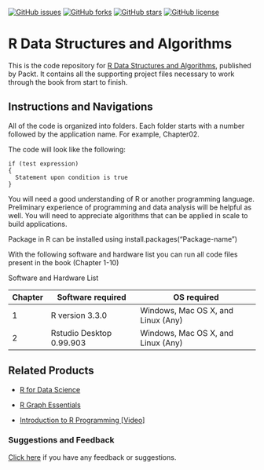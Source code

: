 [![GitHub issues](https://img.shields.io/github/issues/PacktPublishing/R-Data-Structures-and-Algorithms.svg)](https://github.com/PacktPublishing/R-Data-Structures-and-Algorithms/issues)   [![GitHub forks](https://img.shields.io/github/forks/PacktPublishing/R-Data-Structures-and-Algorithms.svg)](https://github.com/PacktPublishing/R-Data-Structures-and-Algorithms/network)   [![GitHub stars](https://img.shields.io/github/stars/PacktPublishing/R-Data-Structures-and-Algorithms.svg)](https://github.com/PacktPublishing/R-Data-Structures-and-Algorithms/stargazers)   [![GitHub license](https://img.shields.io/badge/license-MIT-blue.svg)](https://raw.githubusercontent.com/PacktPublishing/R-Data-Structures-and-Algorithms/master/License)

# R Data Structures and Algorithms
This is the code repository for [R Data Structures and Algorithms](https://www.packtpub.com/application-development/r-data-structures-and-algorithms?utm_source=Github&utm_medium=Repository&utm_campaign=9781786465153), published by Packt. It contains all the supporting project files necessary to work through the book from start to finish.
## Instructions and Navigations
All of the code is organized into folders. Each folder starts with a number followed by the application name. For example, Chapter02.

The code will look like the following:
```
if (test expression)
{
  Statement upon condition is true
}
```
You will need a good understanding of R or another programming language. Preliminary experience of programming and data analysis will be helpful as well. You will need to appreciate algorithms that can be applied in scale to build applications.

Package in R can be installed using install.packages(“Package-name”)

With the following software and hardware list you can run all code files present in the book (Chapter 1-10)

Software and Hardware List

| Chapter  | Software required                   | OS required                        |
| -------- | ------------------------------------| -----------------------------------|
| 1        | R version 3.3.0                     | Windows, Mac OS X, and Linux (Any) |
| 2        | Rstudio Desktop 0.99.903            | Windows, Mac OS X, and Linux (Any) |

## Related Products
* [R for Data Science](https://www.packtpub.com/big-data-and-business-intelligence/r-data-science?utm_source=Github&utm_medium=Repository&utm_campaign=9781784390860)

* [R Graph Essentials](https://www.packtpub.com/big-data-and-business-intelligence/r-graph-essentials?utm_source=Github&utm_medium=Repository&utm_campaign=9781783554553)

* [Introduction to R Programming [Video]](https://www.packtpub.com/big-data-and-business-intelligence/introduction-r-programming-video?utm_source=Github&utm_medium=Repository&utm_campaign=9781786463869)


### Suggestions and Feedback
[Click here](https://docs.google.com/forms/d/e/1FAIpQLSe5qwunkGf6PUvzPirPDtuy1Du5Rlzew23UBp2S-P3wB-GcwQ/viewform) if you have any feedback or suggestions.

